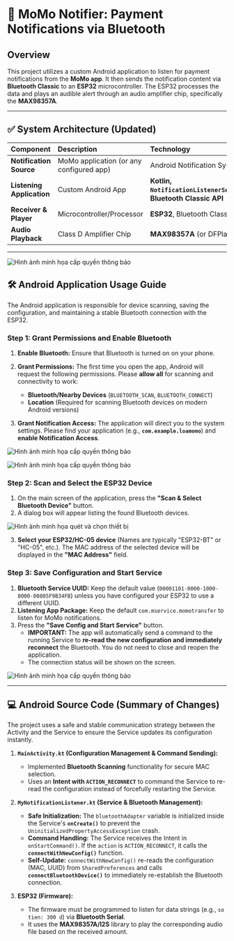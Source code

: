 # 🔔 MoMo Notifier: Payment Notifications via Bluetooth

## Overview

This project utilizes a custom Android application to listen for payment notifications from the **MoMo app**. It then sends the notification content via **Bluetooth Classic** to an **ESP32** microcontroller. The ESP32 processes the data and plays an audible alert through an audio amplifier chip, specifically the **MAX98357A**.

---

## ✅ System Architecture (Updated)

| Component | Description | Technology |
| :--- | :--- | :--- |
| **Notification Source** | MoMo application (or any configured app) | Android Notification System |
| **Listening Application** | Custom Android App | **Kotlin, `NotificationListenerService`, Bluetooth Classic API** |
| **Receiver & Player** | Microcontroller/Processor | **ESP32**, Bluetooth Classic |
| **Audio Playback** | Class D Amplifier Chip | **MAX98357A** (or DFPlayer) |

---
![Hình ảnh minh họa cấp quyền thông báo](docs/AppDemo.png)

## 🛠️ Android Application Usage Guide

The Android application is responsible for device scanning, saving the configuration, and maintaining a stable Bluetooth connection with the ESP32.

### Step 1: Grant Permissions and Enable Bluetooth

1.  **Enable Bluetooth:** Ensure that Bluetooth is turned on on your phone.
2.  **Grant Permissions:** The first time you open the app, Android will request the following permissions. Please **allow all** for scanning and connectivity to work:
    * **Bluetooth/Nearby Devices** (`BLUETOOTH_SCAN`, `BLUETOOTH_CONNECT`)
    * **Location** (Required for scanning Bluetooth devices on modern Android versions)

3.  **Grant Notification Access:** The application will direct you to the system settings. Please find your application (e.g., **`com.example.loamomo`**) and **enable Notification Access**.

![Hình ảnh minh họa cấp quyền thông báo](docs/GrantPermissions.png)

![Hình ảnh minh họa cấp quyền thông báo](docs/GrantPermissions_2.png)

### Step 2: Scan and Select the ESP32 Device

1.  On the main screen of the application, press the **"Scan & Select Bluetooth Device"** button.
2.  A dialog box will appear listing the found Bluetooth devices.

![Hình ảnh minh họa quét và chọn thiết bị](docs/ScanBluetoothDevice.png)

3.  **Select your ESP32/HC-05 device** (Names are typically "ESP32-BT" or "HC-05", etc.). The MAC address of the selected device will be displayed in the **"MAC Address"** field.

### Step 3: Save Configuration and Start Service

1.  **Bluetooth Service UUID:** Keep the default value (`00001101-0000-1000-8000-00805F9B34FB`) unless you have configured your ESP32 to use a different UUID.
2.  **Listening App Package:** Keep the default `com.mservice.momotransfer` to listen for MoMo notifications.
3.  Press the **"Save Config and Start Service"** button.
    * **IMPORTANT:** The app will automatically send a command to the running Service to **re-read the new configuration and immediately reconnect** the Bluetooth. You do not need to close and reopen the application.
    * The connection status will be shown on the screen.

![Hình ảnh minh họa cấp quyền thông báo](docs/SaveAndStartService.png)

---

## 💻 Android Source Code (Summary of Changes)

The project uses a safe and stable communication strategy between the Activity and the Service to ensure the Service updates its configuration instantly.

1.  **`MainActivity.kt` (Configuration Management & Command Sending):**
    * Implemented **Bluetooth Scanning** functionality for secure MAC selection.
    * Uses an **Intent with `ACTION_RECONNECT`** to command the Service to re-read the configuration instead of forcefully restarting the Service.

2.  **`MyNotificationListener.kt` (Service & Bluetooth Management):**
    * **Safe Initialization:** The `bluetoothAdapter` variable is initialized inside the Service's **`onCreate()`** to prevent the `UninitializedPropertyAccessException` crash.
    * **Command Handling:** The Service receives the Intent in `onStartCommand()`. If the `action` is `ACTION_RECONNECT`, it calls the **`connectWithNewConfig()`** function.
    * **Self-Update:** `connectWithNewConfig()` re-reads the configuration (MAC, UUID) from `SharedPreferences` and calls **`connectBluetoothDevice()`** to immediately re-establish the Bluetooth connection.

3.  **ESP32 (Firmware):**
    * The firmware must be programmed to listen for data strings (e.g., `so tien: 300 d`) via **Bluetooth Serial**.
    * It uses the **MAX98357A/I2S** library to play the corresponding audio file based on the received amount.
